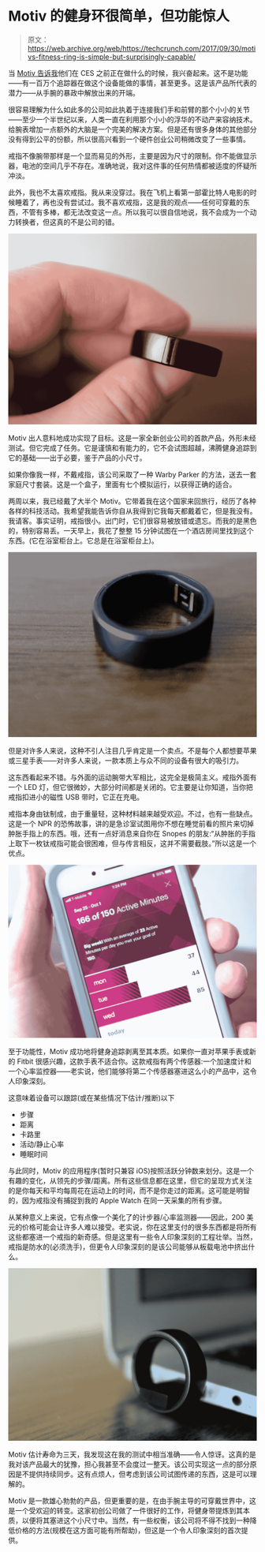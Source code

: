 # Motiv 的健身环很简单，但功能惊人 

> 原文：<https://web.archive.org/web/https://techcrunch.com/2017/09/30/motivs-fitness-ring-is-simple-but-surprisingly-capable/>

当 [Motiv 告诉我](https://web.archive.org/web/20221007113942/https://beta.techcrunch.com/2017/01/03/motiv-ring/)他们在 CES 之前正在做什么的时候，我兴奋起来。这不是功能——有一百万个追踪器在做这个设备能做的事情，甚至更多。这是该产品所代表的潜力——从手腕的暴政中解放出来的开端。

很容易理解为什么如此多的公司如此执着于连接我们手和前臂的那个小小的关节——至少一个半世纪以来，人类一直在利用那个小小的浮华的不动产来容纳技术。给腕表增加一点额外的大脑是一个完美的解决方案。但是还有很多身体的其他部分没有得到公平的份额，所以很高兴看到一个硬件创业公司稍微改变了一些事情。

戒指不像腕带那样是一个显而易见的外形，主要是因为尺寸的限制。你不能做显示器，电池的空间几乎不存在。准确地说，我对这件事的任何热情都被适度的怀疑所冲淡。

此外，我也不太喜欢戒指。我从来没穿过。我在飞机上看第一部霍比特人电影的时候睡着了，再也没有尝试过。我不喜欢戒指，这是我的观点——任何可穿戴的东西，不管有多棒，都无法改变这一点。所以我可以很自信地说，我不会成为一个动力转换者，但这真的不是公司的错。

![](img/10d783ab1d8f73be1054a5adb1780585.png)

Motiv 出人意料地成功实现了目标。这是一家全新创业公司的首款产品，外形未经测试。但它完成了任务。它是谨慎和有能力的，它不会试图超越，沸腾健身追踪到它的基础——出于必要，鉴于产品的小尺寸。

如果你像我一样，不戴戒指，该公司采取了一种 Warby Parker 的方法，送去一套家庭尺寸套装。这是一个盒子，里面有七个模拟运行，以获得正确的适合。

两周以来，我已经戴了大半个 Motiv。它带着我在这个国家来回旅行，经历了各种各样的科技活动。我希望我能告诉你自从我得到它我每天都戴着它，但是我没有。我请客。事实证明，戒指很小。出门时，它们很容易被放错或遗忘。而我的是黑色的，特别容易丢。一天早上，我花了整整 15 分钟试图在一个酒店房间里找到这个东西。(它在浴室柜台上。它总是在浴室柜台上)。

![](img/6e6179f8bdc44543f84ca9d5cf77faf8.png)

但是对许多人来说，这种不引人注目几乎肯定是一个卖点。不是每个人都想要苹果或三星手表——对许多人来说，一款本质上与众不同的设备有很大的吸引力。

这东西看起来不错。与外面的运动腕带大军相比，这完全是极简主义。戒指外面有一个 LED 灯，但它很微妙，大部分时间都是关闭的。它主要是让你知道，当你把戒指扣进小的磁性 USB 带时，它正在充电。

戒指本身由钛制成，由于重量轻，这种材料越来越受欢迎。不过，也有一些缺点。这是一个 NPR 的恐怖故事，讲的是急诊室试图用你不想在睡觉前看的照片来切掉肿胀手指上的东西。哦，还有一点好消息来自你在 Snopes 的朋友:“从肿胀的手指上取下一枚钛戒指可能会很困难，但与传言相反，这并不需要截肢。”所以这是一个优点。

![](img/234f20237f4d7a2cdb1977919ac91291.png)

至于功能性，Motiv 成功地将健身追踪剥离至其本质。如果你一直对苹果手表或新的 Fitbit 很感兴趣，这款手表不适合你。这款戒指有两个传感器:一个加速度计和一个心率监控器——老实说，他们能够将第二个传感器塞进这么小的产品中，这令人印象深刻。

这意味着设备可以跟踪(或在某些情况下估计/推断)以下

*   步骤
*   距离
*   卡路里
*   活动/静止心率
*   睡眠时间

与此同时，Motiv 的应用程序(暂时只兼容 iOS)按照活跃分钟数来划分。这是一个有趣的变化，从领先的步骤/距离。所有这些信息都在这里，但它的呈现方式关注的是你每天和平均每周花在运动上的时间，而不是你走过的距离。这可能是明智的，因为戒指没有捕捉到我的 Apple Watch 在同一天采集的所有步骤。

从某种意义上来说，它有点像一个美化了的计步器/心率监测器——因此，200 美元的价格可能会让许多人难以接受。老实说，你在这里支付的很多东西都是将所有这些都塞进一个戒指的新奇感。但是这里有一些令人印象深刻的工程壮举。当然，戒指是防水的(必须洗手)，但更令人印象深刻的是该公司能够从板载电池中挤出什么。

![](img/f80ef3d951c4a9d8950b18e90412193f.png)

Motiv 估计寿命为三天，我发现这在我的测试中相当准确——令人惊讶。这真的是我对该产品最大的犹豫，担心我甚至不会度过一整天。该公司实现这一点的部分原因是不提供持续同步。这有点烦人，但考虑到该公司试图传递的东西，这是可以理解的。

Motiv 是一款雄心勃勃的产品，但更重要的是，在由手腕主导的可穿戴世界中，这是一个受欢迎的转变。这家初创公司做了一件很好的工作，将健身带提炼到其本质，以便将其塞进这个小尺寸中。当然，有一些权衡，该公司将不得不找到一种降低价格的方法(规模在这方面可能有所帮助)，但这是一个令人印象深刻的首次提供。